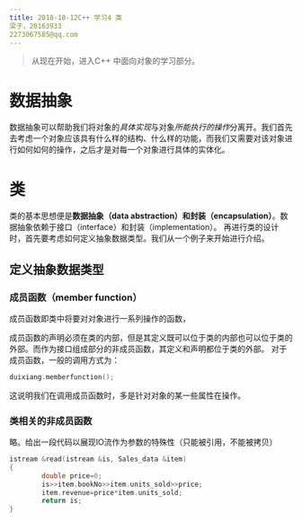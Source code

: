 ```yaml
---
title: 2018-10-12C++ 学习4 类
梁子，20163933
2273067585@qq.com
---
```

> 从现在开始，进入C++ 中面向对象的学习部分。

# 数据抽象
数据抽象可以帮助我们将对象的*具体实现*与对象*所能执行的操作*分离开。我们首先去考虑一个对象应该具有什么样的结构、什么样的功能，而我们又需要对该对象进行如何如何的操作，之后才是对每一个对象进行具体的实体化。
# 类
类的基本思想便是**数据抽象（data abstraction）**和**封装（encapsulation）**。数据抽象依赖于接口（interface）和封装（implementation）。
再进行类的设计时，首先要考虑如何定义抽象数据类型。我们从一个例子来开始进行介绍。
## 定义抽象数据类型
### 成员函数（member function）
成员函数即类中将要对对象进行一系列操作的函数，

成员函数的声明必须在类的内部，但是其定义既可以位于类的内部也可以位于类的外部。而作为接口组成部分的非成员函数，其定义和声明都位于类的外部。
对于成员函数，一般的调用方式为：
```c++
duixiang.memberfunction();
```
这说明我们在调用成员函数时，多是针对对象的某一些属性在操作。
### 类相关的非成员函数
略。给出一段代码以展现IO流作为参数的特殊性（只能被引用，不能被拷贝）
```c++
istream &read(istream &is, Sales_data &item)
{
		double price=0;
		is>>item.bookNo>>item.units_sold>>price;
		item.revenue=price*item.units_sold;
		return is;
}


```
